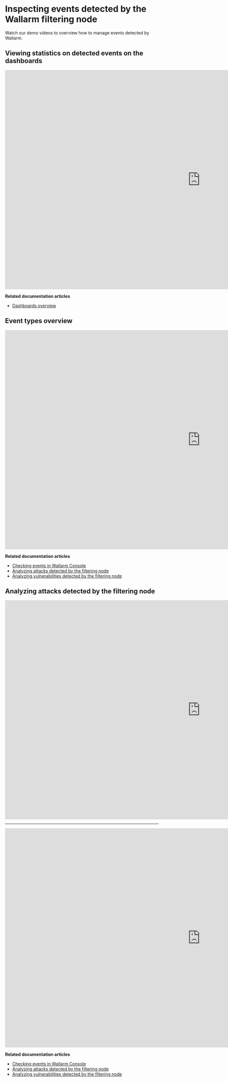 # Inspecting events detected by the Wallarm filtering node

Watch our demo videos to overview how to manage events detected by Wallarm.

## Viewing statistics on detected events on the dashboards

<div class="video-wrapper">
  <iframe width="1280" height="720" src="https://www.youtube.com/embed/6KBn59aGFxQ" frameborder="0" allow="accelerometer; autoplay; encrypted-media; gyroscope; picture-in-picture" allowfullscreen></iframe>
</div>

**Related documentation articles**

* [Dashboards overview](../user-guides/dashboard.md)

## Event types overview

<div class="video-wrapper">
  <iframe width="1280" height="720" src="https://www.youtube.com/embed/rhigX3DEoZ8" frameborder="0" allow="accelerometer; autoplay; encrypted-media; gyroscope; picture-in-picture" allowfullscreen></iframe>
</div>

**Related documentation articles**

* [Checking events in Wallarm Console](../user-guides/events/check-attack.md)
* [Analyzing attacks detected by the filtering node](../user-guides/events/analyze-attack.md)
* [Analyzing vulnerabilities detected by the filtering node](../user-guides/vulnerabilities/analyze-vuln.md)

## Analyzing attacks detected by the filtering node

<div class="video-wrapper">
  <iframe width="1280" height="720" src="https://www.youtube.com/embed/spD3BnI6fq4" frameborder="0" allow="accelerometer; autoplay; encrypted-media; gyroscope; picture-in-picture" allowfullscreen></iframe>
</div>

----------

<div class="video-wrapper">
  <iframe width="1280" height="720" src="https://www.youtube.com/embed/PWyDrQTfN0Y" frameborder="0" allow="accelerometer; autoplay; encrypted-media; gyroscope; picture-in-picture" allowfullscreen></iframe>
</div>

**Related documentation articles**

* [Checking events in Wallarm Console](../user-guides/events/check-attack.md)
* [Analyzing attacks detected by the filtering node](../user-guides/events/analyze-attack.md)
* [Analyzing vulnerabilities detected by the filtering node](../user-guides/vulnerabilities/analyze-vuln.md)
